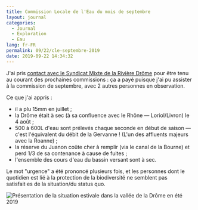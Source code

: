 ```yaml
---
title: Commission Locale de l'Eau du mois de septembre
layout: journal
categories:
  - Journal
  - Exploration
  - Eau
lang: fr-FR
permalink: 09/22/cle-septembre-2019
date: 2019-09-22 14:34:32
---
```


J'ai pris [contact avec le Syndicat Mixte de la Rivière Drôme](http://www.riviere-drome.fr/) pour être tenu au courant des prochaines commissions : ça a payé puisque j'ai pu assister à la commission de septembre, avec 2 autres personnes en observation.

Ce que j'ai appris :

- il a plu 15mm en juillet ;
- la Drôme était à sec (à sa confluence avec le Rhône — Loriol/Livron) le 4 août ;
- 500 à 600L d'eau sont prélevés chaque seconde en début de saison — c'est l'équivalent du débit de la Gervanne ! (L'un des affluents majeurs avec la Roanne) ;
- la réserve du Juanon coûte cher à remplir (via le canal de la Bourne) et perd 1/3 de sa contenance à cause de fuites ;
- l'ensemble des cours d'eau du bassin versant sont à sec.

Le mot "urgence" a été prononcé plusieurs fois, et les personnes dont le quotidien est lié à la protection de la biodiversité ne semblent pas satisfait·es de la situation/du status quo.

![Présentation de la situation estivale dans la vallée de la Drôme en été 2019](/images/2019/09/cle.jpg)